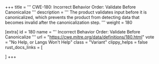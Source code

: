 +++
title = '''
CWE-180: Incorrect Behavior Order: Validate Before Canonicalize
'''
description	= '''
The product validates input before it is canonicalized, which prevents the product from detecting data that becomes invalid after the canonicalization step.
'''
weight = 180

[extra]
id = 180
name = '''
Incorrect Behavior Order: Validate Before Canonicalize
'''
url = "https://cwe.mitre.org/data/definitions/180.html"
vote = "No Help, or Langs Won't Help"
class = "Variant"
clippy_helps = false
rust_docs_links = [
	
]
+++
